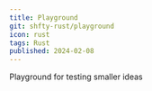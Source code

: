 ```yaml
---
title: Playground
git: shfty-rust/playground
icon: rust
tags: Rust
published: 2024-02-08
---
```


Playground for testing smaller ideas
